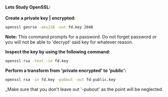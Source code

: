 #### Lets Study OpenSSL:

**Create a private key | encrypted:**
```bash
openssl genrsa -aes128 -out fd.key 2048
```


**Note:** This command prompts for a password. Do not forget password or you will not be able to 'decrypt' said key for whatever reason.


**Inspect the key by using the following command:**
```bash
openssl rsa -text -in fd.key 
```

**Perform a transform from 'private encrypted' to 'public':**
```bash
openssl rsa -in fd.key -pubout -out fd-public.key
```
 _Make sure that you don't leave out '-pubout' as the point will be neglected.
